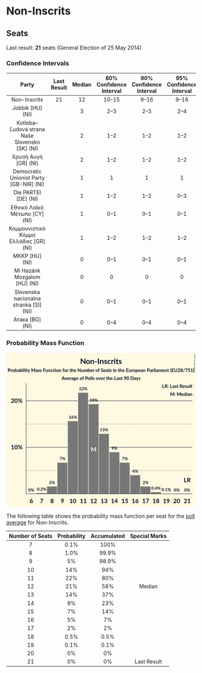 # Non-Inscrits

## Seats

Last result: **21** seats (General Election of 25 May 2014)

### Confidence Intervals

| Party | Last Result | Median | 80% Confidence Interval | 90% Confidence Interval | 95% Confidence Interval | 99% Confidence Interval |
|:-----:|:-----------:|:------:|:-----------------------:|:-----------------------:|:-----------------------:|:-----------------------:|
| Non-Inscrits | 21 | 12 | 10–15 | 9–16 | 9–16 | 8–18 |
| Jobbik [HU] (NI) | | 3 | 2–3 | 2–3 | 2–4 | 2–4 |
| Kotleba–Ľudová strana Naše Slovensko [SK] (NI) | | 2 | 1–2 | 1–2 | 1–2 | 1–2 |
| Χρυσή Αυγή [GR] (NI) | | 2 | 1–2 | 1–2 | 1–2 | 1–2 |
| Democratic Unionist Party [GB-NIR] (NI) | | 1 | 1 | 1 | 1 | 1 |
| Die PARTEI [DE] (NI) | | 1 | 1–2 | 1–2 | 0–3 | 0–3 |
| Εθνικό Λαϊκό Μέτωπο [CY] (NI) | | 1 | 0–1 | 0–1 | 0–1 | 0–1 |
| Κομμουνιστικό Κόμμα Ελλάδας [GR] (NI) | | 1 | 1–2 | 1–2 | 1–2 | 1–2 |
| MKKP [HU] (NI) | | 0 | 0–1 | 0–1 | 0–1 | 0–1 |
| Mi Hazánk Mozgalom [HU] (NI) | | 0 | 0 | 0 | 0 | 0 |
| Slovenska nacionalna stranka [SI] (NI) | | 0 | 0–1 | 0–1 | 0–1 | 0–1 |
| Атака [BG] (NI) | | 0 | 0–4 | 0–4 | 0–4 | 0–4 |

### Probability Mass Function

![Graph with seats probability mass function not yet produced](average-2019-05-26-seats-pmf-non-inscrits.png "Seats Probability Mass Function")

The following table shows the probability mass function per seat for the [poll average](average-2019-05-26.html) for Non-Inscrits.

| Number of Seats | Probability | Accumulated | Special Marks |
|:---------------:|:-----------:|:-----------:|:-------------:|
| 7 | 0.1% | 100% |  |
| 8 | 1.0% | 99.9% |  |
| 9 | 5% | 98.9% |  |
| 10 | 14% | 94% |  |
| 11 | 22% | 80% |  |
| 12 | 21% | 58% | Median |
| 13 | 14% | 37% |  |
| 14 | 9% | 23% |  |
| 15 | 7% | 14% |  |
| 16 | 5% | 7% |  |
| 17 | 2% | 2% |  |
| 18 | 0.5% | 0.5% |  |
| 19 | 0.1% | 0.1% |  |
| 20 | 0% | 0% |  |
| 21 | 0% | 0% | Last Result |


